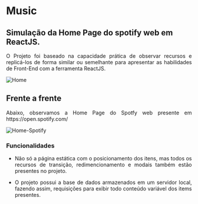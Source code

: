 # Music
## Simulação da Home Page do spotify web em ReactJS.

<p align="justify">O Projeto foi baseado na capacidade prática de observar recursos e replicá-los de forma similar ou semelhante para apresentar as habilidades de Front-End com a ferramenta ReactJS.</p>

![Home](https://user-images.githubusercontent.com/22685987/147881178-c57e1629-fcd8-4deb-ba56-af85730b51ad.png)

## Frente a frente
<p align="justify">Abaixo, observamos a Home Page do Spotfy web presente em https://open.spotify.com/</p>

![Home-Spotify](https://user-images.githubusercontent.com/22685987/147881524-0e760dbb-31be-4b94-bf7b-0e856cf6f5d4.png)

### Funcionalidades
 - <p align="justify">Não só a página estática com o posicionamento dos itens, mas todos os recursos de transição, redimencionamento e modais também estão presentes no projeto.</p>
 - <p align="justify">O projeto possui a base de dados armazenados em um servidor local, fazendo assim, requisições para exibir todo conteúdo variável dos items presentes.</p>

